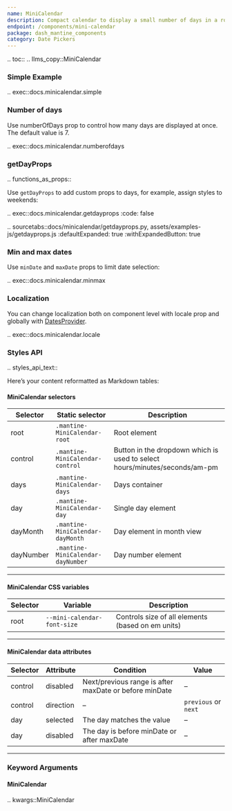 ```yaml
---
name: MiniCalendar
description: Compact calendar to display a small number of days in a row
endpoint: /components/mini-calendar
package: dash_mantine_components
category: Date Pickers
---
```


.. toc::
.. llms_copy::MiniCalendar

### Simple Example

.. exec::docs.minicalendar.simple

### Number of days

Use numberOfDays prop to control how many days are displayed at once. The default value is 7.


.. exec::docs.minicalendar.numberofdays

### getDayProps

.. functions_as_props::  

Use `getDayProps` to add custom props to days, for example, assign styles to weekends:


.. exec::docs.minicalendar.getdayprops
    :code: false

.. sourcetabs::docs/minicalendar/getdayprops.py, assets/examples-js/getdayprops.js
    :defaultExpanded: true
    :withExpandedButton: true


### Min and max dates
Use `minDate` and `maxDate` props to limit date selection:


.. exec::docs.minicalendar.minmax

### Localization
You can change localization both on component level with locale prop and globally with [DatesProvider](/components/datesprovider).


.. exec::docs.minicalendar.locale








### Styles API

.. styles_api_text::

Here’s your content reformatted as Markdown tables:

#### MiniCalendar selectors

| Selector  | Static selector                   | Description                                                                |
| --------- | --------------------------------- | -------------------------------------------------------------------------- |
| root      | `.mantine-MiniCalendar-root`      | Root element                                                               |
| control   | `.mantine-MiniCalendar-control`   | Button in the dropdown which is used to select hours/minutes/seconds/am-pm |
| days      | `.mantine-MiniCalendar-days`      | Days container                                                             |
| day       | `.mantine-MiniCalendar-day`       | Single day element                                                         |
| dayMonth  | `.mantine-MiniCalendar-dayMonth`  | Day element in month view                                                  |
| dayNumber | `.mantine-MiniCalendar-dayNumber` | Day number element                                                         |

---

#### MiniCalendar CSS variables

| Selector | Variable                    | Description                                       |
| -------- | --------------------------- | ------------------------------------------------- |
| root     | `--mini-calendar-font-size` | Controls size of all elements (based on em units) |

---

#### MiniCalendar data attributes

| Selector | Attribute | Condition                                              | Value                |
| -------- | --------- | ------------------------------------------------------ | -------------------- |
| control  | disabled  | Next/previous range is after maxDate or before minDate | –                    |
| control  | direction | –                                                      | `previous` or `next` |
| day      | selected  | The day matches the value                              | –                    |
| day      | disabled  | The day is before minDate or after maxDate             | –                    |

---

### Keyword Arguments

#### MiniCalendar

.. kwargs::MiniCalendar


